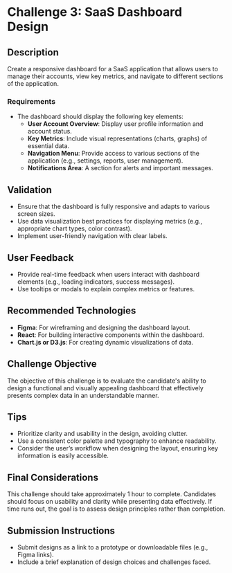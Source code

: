 # Challenge 3: SaaS Dashboard Design

## Description

Create a responsive dashboard for a SaaS application that allows users to manage their accounts, view key metrics, and navigate to different sections of the application.

### Requirements

- The dashboard should display the following key elements:
  - **User Account Overview**: Display user profile information and account status.
  - **Key Metrics**: Include visual representations (charts, graphs) of essential data.
  - **Navigation Menu**: Provide access to various sections of the application (e.g., settings, reports, user management).
  - **Notifications Area**: A section for alerts and important messages.

## Validation

- Ensure that the dashboard is fully responsive and adapts to various screen sizes.
- Use data visualization best practices for displaying metrics (e.g., appropriate chart types, color contrast).
- Implement user-friendly navigation with clear labels.

## User Feedback

- Provide real-time feedback when users interact with dashboard elements (e.g., loading indicators, success messages).
- Use tooltips or modals to explain complex metrics or features.

## Recommended Technologies

- **Figma**: For wireframing and designing the dashboard layout.
- **React**: For building interactive components within the dashboard.
- **Chart.js or D3.js**: For creating dynamic visualizations of data.

## Challenge Objective

The objective of this challenge is to evaluate the candidate's ability to design a functional and visually appealing dashboard that effectively presents complex data in an understandable manner.

## Tips

- Prioritize clarity and usability in the design, avoiding clutter.
- Use a consistent color palette and typography to enhance readability.
- Consider the user’s workflow when designing the layout, ensuring key information is easily accessible.

## Final Considerations

This challenge should take approximately 1 hour to complete. Candidates should focus on usability and clarity while presenting data effectively. If time runs out, the goal is to assess design principles rather than completion.

## Submission Instructions

- Submit designs as a link to a prototype or downloadable files (e.g., Figma links).
- Include a brief explanation of design choices and challenges faced.
